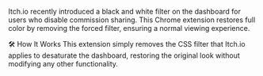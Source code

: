 Itch.io recently introduced a black and white filter on the dashboard for users who disable commission sharing. This Chrome extension restores full color by removing the forced filter, ensuring a normal viewing experience.

🛠️ How It Works
This extension simply removes the CSS filter that Itch.io applies to desaturate the dashboard, restoring the original look without modifying any other functionality.
